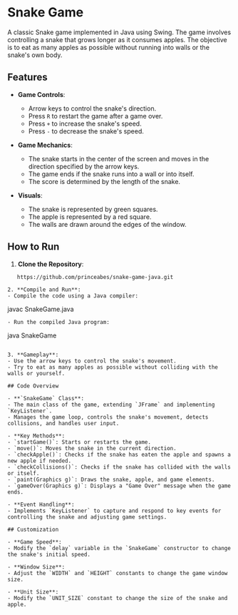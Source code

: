 # Snake Game

A classic Snake game implemented in Java using Swing. The game involves controlling a snake that grows longer as it consumes apples. The objective is to eat as many apples as possible without running into walls or the snake's own body.

## Features

- **Game Controls**:
  - Arrow keys to control the snake's direction.
  - Press `R` to restart the game after a game over.
  - Press `+` to increase the snake's speed.
  - Press `-` to decrease the snake's speed.

- **Game Mechanics**:
  - The snake starts in the center of the screen and moves in the direction specified by the arrow keys.
  - The game ends if the snake runs into a wall or into itself.
  - The score is determined by the length of the snake.

- **Visuals**:
  - The snake is represented by green squares.
  - The apple is represented by a red square.
  - The walls are drawn around the edges of the window.

## How to Run

1. **Clone the Repository**:
```
   https://github.com/princeabes/snake-game-java.git

2. **Compile and Run**:
- Compile the code using a Java compiler:
  ```
  javac SnakeGame.java
  ```
- Run the compiled Java program:
  ```
  java SnakeGame
  ```

3. **Gameplay**:
- Use the arrow keys to control the snake's movement.
- Try to eat as many apples as possible without colliding with the walls or yourself.

## Code Overview

- **`SnakeGame` Class**:
- The main class of the game, extending `JFrame` and implementing `KeyListener`.
- Manages the game loop, controls the snake's movement, detects collisions, and handles user input.

- **Key Methods**:
- `startGame()`: Starts or restarts the game.
- `move()`: Moves the snake in the current direction.
- `checkApple()`: Checks if the snake has eaten the apple and spawns a new apple if needed.
- `checkCollisions()`: Checks if the snake has collided with the walls or itself.
- `paint(Graphics g)`: Draws the snake, apple, and game elements.
- `gameOver(Graphics g)`: Displays a "Game Over" message when the game ends.

- **Event Handling**:
- Implements `KeyListener` to capture and respond to key events for controlling the snake and adjusting game settings.

## Customization

- **Game Speed**: 
- Modify the `delay` variable in the `SnakeGame` constructor to change the snake's initial speed.

- **Window Size**:
- Adjust the `WIDTH` and `HEIGHT` constants to change the game window size.

- **Unit Size**:
- Modify the `UNIT_SIZE` constant to change the size of the snake and apple.

